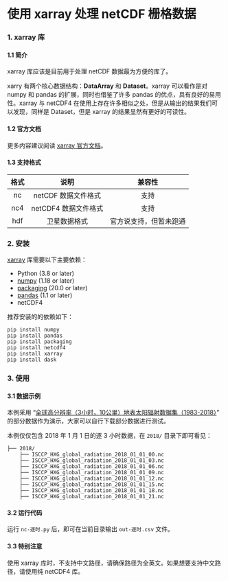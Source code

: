 # 使用 xarray 处理 netCDF 栅格数据
### 1. xarray 库

#### 1.1 简介

xarray 库应该是目前用于处理 netCDF 数据最为方便的库了。

xarry 有两个核心数据结构：**DataArray** 和 **Dataset**。xarray 可以看作是对 numpy 和 pandas 的扩展，同时也借鉴了许多 pandas 的优点，具有良好的易用性。xarray 与 netCDF4 在使用上存在许多相似之处，但是从输出的结果我们可以发现，同样是 Dataset，但是 xarray 的结果显然有更好的可读性。

#### 1.2 官方文档

更多内容建议阅读 [xarray 官方文档](https://docs.xarray.dev/en/stable/index.html)。

#### 1.3 支持格式

| 格式 |         说明         |         兼容性         |
| :--: | :------------------: | :--------------------: |
|  nc  | netCDF 数据文件格式  |          支持          |
| nc4  | netCDF4 数据文件格式 |          支持          |
| hdf  |     卫星数据格式     | 官方说支持，但暂未跑通 |

### 2. 安装

[xarray](https://docs.xarray.dev/en/stable/getting-started-guide/installing.html) 库需要以下主要依赖：

- Python (3.8 or later)
- [numpy](https://www.numpy.org/) (1.18 or later)
- [packaging](https://packaging.pypa.io/en/latest/#) (20.0 or later)
- [pandas](https://pandas.pydata.org/) (1.1 or later)
- netCDF4

推荐安装的的依赖如下：

```shell
pip install numpy
pip install pandas
pip install packaging
pip install netcdf4
pip install xarray
pip install dask
```

### 3. 使用

#### 3.1 数据示例

本例采用 “[全球高分辨率（3小时，10公里）地表太阳辐射数据集（1983-2018）](http://data.tpdc.ac.cn/zh-hans/data/be562de3-6367-402f-956d-59f7c21ad294/)” 的部分数据作为演示，大家可以自行下载部分数据进行测试。

本例仅仅包含 2018 年 1 月 1 日的逐 3 小时数据，在 `2018/` 目录下即可看见：

```
├── 2018/
    ├── ISCCP_HXG_global_radiation_2018_01_01_00.nc
    ├── ISCCP_HXG_global_radiation_2018_01_01_03.nc
    ├── ISCCP_HXG_global_radiation_2018_01_01_06.nc
    ├── ISCCP_HXG_global_radiation_2018_01_01_09.nc
    ├── ISCCP_HXG_global_radiation_2018_01_01_12.nc
    ├── ISCCP_HXG_global_radiation_2018_01_01_15.nc
    ├── ISCCP_HXG_global_radiation_2018_01_01_18.nc
    ├── ISCCP_HXG_global_radiation_2018_01_01_21.nc
```

#### 3.2 运行代码

运行 `nc-逐时.py` 后，即可在当前目录输出 `out-逐时.csv` 文件。

#### 3.3 特别注意

使用 xarray 库时，不支持中文路径，请确保路径为全英文。如果想要支持中文路径，请使用纯 netCDF4 库。
